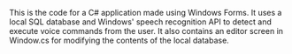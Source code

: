 This is the code for a C# application made using Windows Forms. It uses a local SQL database and Windows' speech recognition API to detect and execute voice commands from the user. It also contains an editor screen in Window.cs for modifying the contents of the local database.
